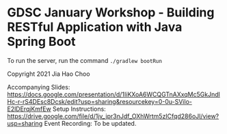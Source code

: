 # GDSC January Workshop - Building RESTful Application with Java Spring Boot 

To run the server, run the command `./gradlew bootRun`

Copyright 2021 Jia Hao Choo

Accompanying Slides: https://docs.google.com/presentation/d/1IiKXoA6WCQGTnAXxqMc5GkJndlHc-r-rS4DEsc8Dcsk/edit?usp=sharing&resourcekey=0-0u-SVilo-E2lDErqjKmfEw
Setup Instructions: https://drive.google.com/file/d/1jv_jpr3nJdf_OXhWrtm5zICfqd286oJl/view?usp=sharing
Event Recording: To be updated.
